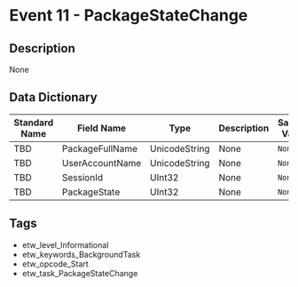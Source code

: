 # Event 11 - PackageStateChange

## Description
None

## Data Dictionary
|Standard Name|Field Name|Type|Description|Sample Value|
|---|---|---|---|---|
|TBD|PackageFullName|UnicodeString|None|`None`|
|TBD|UserAccountName|UnicodeString|None|`None`|
|TBD|SessionId|UInt32|None|`None`|
|TBD|PackageState|UInt32|None|`None`|

## Tags
* etw_level_Informational
* etw_keywords_BackgroundTask
* etw_opcode_Start
* etw_task_PackageStateChange